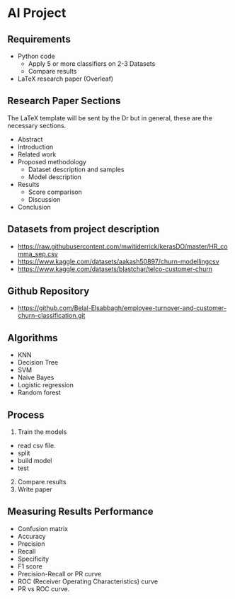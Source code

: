 # AI Project

## Requirements

- Python code
  - Apply 5 or more classifiers on 2-3 Datasets
  - Compare results
- LaTeX research paper (Overleaf)

## Research Paper Sections

The LaTeX template will be sent by the Dr but in general, these are the necessary sections.

- Abstract
- Introduction
- Related work
- Proposed methodology
  - Dataset description and samples
  - Model description
- Results
  - Score comparison
  - Discussion
- Conclusion

## Datasets from project description

- <https://raw.githubusercontent.com/mwitiderrick/kerasDO/master/HR_comma_sep.csv>
- <https://www.kaggle.com/datasets/aakash50897/churn-modellingcsv>
- <https://www.kaggle.com/datasets/blastchar/telco-customer-churn>

## Github Repository

- <https://github.com/Belal-Elsabbagh/employee-turnover-and-customer-churn-classification.git>


## Algorithms

- KNN
- Decision Tree
- SVM
- Naive Bayes
- Logistic regression
- Random forest

## Process

1. Train the models
  - read csv file.
  - split
  - build model
  - test
2. Compare results
3. Write paper

## Measuring Results Performance

- Confusion matrix
- Accuracy
- Precision
- Recall
- Specificity
- F1 score
- Precision-Recall or PR curve
- ROC (Receiver Operating Characteristics) curve
- PR vs ROC curve.